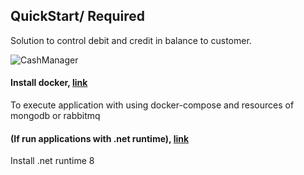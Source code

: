 ## QuickStart/ Required

Solution to control debit and credit in balance to customer.

![CashManager](https://github.com/wodsonluiz/CashManager/assets/13908258/f7ce2311-67c8-4203-b442-141fb9dc8b8c)


#### Install docker, [link](https://docs.docker.com/engine/install/)
To execute application with using docker-compose and resources of mongodb or rabbitmq

#### (If run applications with .net runtime), [link](https://dotnet.microsoft.com/pt-br/download/dotnet/8.0)
Install .net runtime 8
